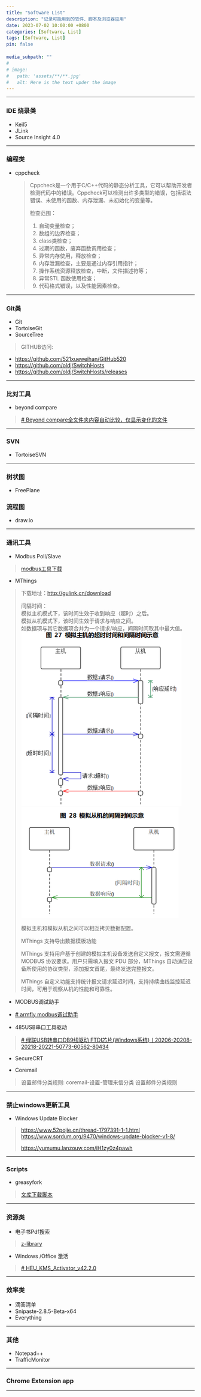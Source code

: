 ```yaml
---
title: "Software List"
description: "记录可能用到的软件、脚本及浏览器应用"
date: 2023-07-02 10:00:00 +0800
categories: [Software, List]
tags: [Software, List]
pin: false

media_subpath: ""
#
# image:
#   path: 'assets/**/**.jpg'
#   alt: Here is the text upder the image
---
```


***

### IDE 烧录类
- Keil5
- JLink
- Source Insight 4.0

***

### 编程类
- cppcheck  
    >Cppcheck是一个用于C/C++代码的静态分析工具，它可以帮助开发者检测代码中的错误。Cppcheck可以检测出许多类型的错误，包括语法错误、未使用的函数、内存泄漏、未初始化的变量等。  
    >
    >检查范围：  
    >1. 自动变量检查；
    >2. 数组的边界检查；
    >3. class类检查；
    >4. 过期的函数，废弃函数调用检查；
    >5. 异常内存使用，释放检查；
    >6. 内存泄漏检查，主要是通过内存引用指针；
    >7. 操作系统资源释放检查，中断，文件描述符等；
    >8. 异常STL 函数使用检查；
    >9. 代码格式错误，以及性能因素检查。


***

### Git类
- Git
- TortoiseGit
- SourceTree

>GITHUB访问:
- https://github.com/521xueweihan/GitHub520  
- https://github.com/oldj/SwitchHosts  
- https://github.com/oldj/SwitchHosts/releases  

***

### 比对工具
- beyond compare
> [# Beyond compare全文件夹内容自动比较，仅显示变化的文件](https://blog.csdn.net/qq_34701838/article/details/119895319)

***

### SVN
- TortoiseSVN

***

### 树状图
- FreePlane

### 流程图
- draw.io

***

### 通讯工具
- Modbus Poll/Slave
> [modbus工具下载](https://www.modbustools.com/download.html)

- MThings
>下载地址：http://gulink.cn/download
>
>间隔时间：  
>模拟主机模式下，该时间生效于收到响应（超时）之后。  
>模拟从机模式下，该时间生效于请求与响应之间。  
>如数据项与其它数据项合并为一个请求/响应，间隔时间取其中最大值。  
>![输入图片说明](/imgs/software-list/2024-05-22/CgEW3MOCqRayiE4a.png)
>![输入图片说明](/imgs/software-list/2024-05-22/Z9Ms0xGIJX0CsYwT.png)
>
>模拟主机和模拟从机之间可以相互拷贝数据配置。 
> 
>MThings 支持导出数据模板功能  
>
>MThings 支持用户基于创建的模拟主机设备发送自定义报文，报文需遵循MODBUS 协议要求。用户只需填入报文 PDU 部分，MThings 自动适应设备所使用的协议类型，添加报文首尾，最终发送完整报文。
>
>MThings 自定义功能支持统计报文请求延迟时间，支持持续曲线监控延迟时间，可用于观察从机的性能和可靠性。  

- MODBUS调试助手
- [# armfly modbus调试助手](https://www.armbbs.cn/forum.php?mod=viewthread&tid=10088)

- 485USB串口工具驱动
>[# 绿联USB转串口DB9线驱动 FTDI芯片(Windows系统)丨20206-20208-20218-20221-50773-60562-80434](https://www.lulian.cn/download/18-cn.html)

- SecureCRT

- Coremail
>设置邮件分类规则: coremail-设置-管理来信分类 设置邮件分类规则

*** 

### 禁止windows更新工具
- Windows Update Blocker
>https://www.52pojie.cn/thread-1797391-1-1.html  
>https://www.sordum.org/9470/windows-update-blocker-v1-8/  
>
>https://yumumu.lanzouw.com/iH1zy0z4pawh  

***

### Scripts
- greasyfork
> [文库下载脚本](https://greasyfork.org/zh-CN/scripts/437609-%E6%96%87%E5%BA%93%E4%B8%8B%E8%BD%BD%E5%99%A8)

***

### 资源类
- 电子书Pdf搜索
>[z-library](https://z-library.io/)

- Windows /Office  激活
>[# HEU_KMS_Activator_v42.2.0](https://github.com/zbezj/HEU_KMS_Activator/releases)

***

### 效率类
- 滴答清单
- Snipaste-2.8.5-Beta-x64
- Everything

***

### 其他
- Notepad++
- TrafficMonitor

***

### Chrome Extension app

***
